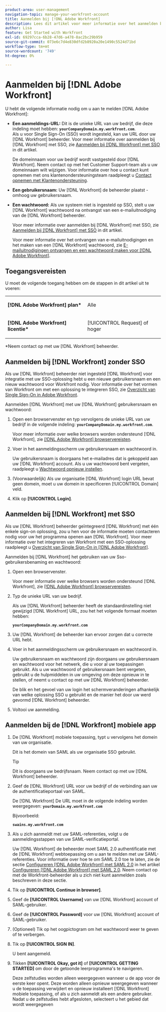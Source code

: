 ```yaml
---
product-area: user-management
navigation-topic: manage-your-workfront-account
title: Aanmelden bij [!DNL Adobe Workfront]
description: Lees dit artikel voor meer informatie over het aanmelden bij Workfront.
author: Lisa
feature: Get Started with Workfront
exl-id: 69297cca-6b28-47d6-a478-8ac2bc29b959
source-git-commit: 073e6c7d4e830dfd2b8920a20e1490c5524d71bd
workflow-type: tm+mt
source-wordcount: '749'
ht-degree: 0%

---
```


# Aanmelden bij [!DNL Adobe Workfront]

U hebt de volgende informatie nodig om u aan te melden [!DNL Adobe Workfront]:

* **Een aanmeldings-URL:** Dit is de unieke URL van uw bedrijf, die deze indeling moet hebben: **`yourCompanyDomain.my.workfront.com`**.\
   Als u voor Single Sign-On (SSO) wordt ingesteld, kan uw URL door uw [!DNL Workfront] beheerder. Voor meer informatie over aanmelden bij [!DNL Workfront] met SSO, zie [Aanmelden bij [!DNL Workfront] met SSO](#log-in-to-workfront-with-sso) in dit artikel.

   De domeinnaam voor uw bedrijf wordt vastgesteld door [!DNL Workfront]. Neem contact op met het Customer Support-team als u uw domeinnaam wilt wijzigen. Voor informatie over hoe u contact kunt opnemen met ons klantenondersteuningsteam raadpleegt u [Contact opnemen met Klantenondersteuning](../../../workfront-basics/tips-tricks-and-troubleshooting/contact-customer-support.md).

* **Een gebruikersnaam:** Uw [!DNL Workfront] de beheerder plaatst - omhoog uw gebruikersnaam.
* **Een wachtwoord:** Als uw systeem niet is ingesteld op SSO, stelt u uw [!DNL Workfront] wachtwoord na ontvangst van een e-mailuitnodiging van de [!DNL Workfront] beheerder.

   Voor meer informatie over aanmelden bij [!DNL Workfront] met SSO, zie [Aanmelden bij [!DNL Workfront] met SSO](#log-in-to-workfront-with-sso) in dit artikel.

   Voor meer informatie over het ontvangen van e-mailuitnodigingen en het maken van een [!DNL Workfront] wachtwoord, zie [E-mailuitnodigingen ontvangen en een wachtwoord maken voor [!DNL Adobe Workfront]](../../../workfront-basics/manage-your-account-and-profile/managing-your-workfront-account/receive-email-invitations.md).

## Toegangsvereisten

U moet de volgende toegang hebben om de stappen in dit artikel uit te voeren:

<table style="table-layout:auto"> 
 <col> 
 </col> 
 <col> 
 </col> 
 <tbody> 
  <tr> 
   <td role="rowheader"><strong>[!DNL Adobe Workfront] plan*</strong></td> 
   <td> <p>Alle</p> </td> 
  </tr> 
  <tr> 
   <td role="rowheader"><strong>[!DNL Adobe Workfront] licentie*</strong></td> 
   <td> <p>[!UICONTROL Request] of hoger</p> </td> 
  </tr> 
 </tbody> 
</table>

&#42;Neem contact op met uw [!DNL Workfront] beheerder.

## Aanmelden bij [!DNL Workfront] zonder SSO

Als uw [!DNL Workfront] beheerder niet ingesteld [!DNL Workfront] voor integratie met uw SSO-oplossing hebt u een nieuwe gebruikersnaam en een nieuw wachtwoord voor Workfront nodig. Voor informatie over het vormen van Workfront om met een oplossing te integreren SSO, zie [Overzicht van Single Sign-On in Adobe Workfront](../../../administration-and-setup/add-users/single-sign-on/sso-in-workfront.md).

Aanmelden [!DNL Workfront] met uw [!DNL Workfront] gebruikersnaam en wachtwoord:

1. Open een browservenster en typ vervolgens de unieke URL van uw bedrijf in de volgende indeling: **`yourCompanyDomain.my.workfront.com`**.

   Voor meer informatie over welke browsers worden ondersteund [!DNL Workfront], zie [[!DNL Adobe Workfront] browservereisten](../../../workfront-basics/workfront-browser-requirements.md).

1. Voer in het aanmeldingsscherm uw gebruikersnaam en wachtwoord in.

   Uw gebruikersnaam is doorgaans het e-mailadres dat is gekoppeld aan uw [!DNL Workfront] account. Als u uw wachtwoord bent vergeten, raadpleegt u [Wachtwoord opnieuw instellen](../../../workfront-basics/manage-your-account-and-profile/managing-your-workfront-account/reset-your-password.md).

1. (Voorwaardelijk) Als uw organisatie [!DNL Workfront] login URL bevat geen domein, moet u uw domein in specificeren [!UICONTROL Domain] veld.
1. Klik op **[!UICONTROL Login]**.

## Aanmelden bij [!DNL Workfront] met SSO

Als uw [!DNL Workfront] beheerder geïntegreerd [!DNL Workfront] met één enkele sign-on oplossing, zou u hen voor de informatie moeten contacteren nodig voor uw het programma openen aan [!DNL Workfront]. Voor meer informatie over het integreren van Workfront met een SSO-oplossing raadpleegt u [Overzicht van Single Sign-On in [!DNL Adobe Workfront]](../../../administration-and-setup/add-users/single-sign-on/sso-in-workfront.md).

Aanmelden bij [!DNL Workfront] het gebruiken van uw Sso- gebruikersbenaming en wachtwoord:

1. Open een browservenster.

   Voor meer informatie over welke browsers worden ondersteund [!DNL Workfront], zie [[!DNL Adobe Workfront] browservereisten](../../../workfront-basics/workfront-browser-requirements.md).

1. Typ de unieke URL van uw bedrijf.

   Als uw [!DNL Workfront] beheerder heeft de standaardinstelling niet gewijzigd [!DNL Workfront] URL, zou het het volgende formaat moeten hebben:

   **`yourCompanyDomain.my.workfront.com`**

1. Uw [!DNL Workfront] de beheerder kan ervoor zorgen dat u correcte URL hebt.
1. Voer in het aanmeldingsscherm uw gebruikersnaam en wachtwoord in.

   Uw gebruikersnaam en wachtwoord zijn doorgaans uw gebruikersnaam en wachtwoord voor het netwerk, die u voor al uw toepassingen gebruikt. Als u uw wachtwoord of gebruikersnaam bent vergeten, gebruikt u de hulpmiddelen in uw omgeving om deze opnieuw in te stellen, of neemt u contact op met uw [!DNL Workfront] beheerder.

   De blik en het gevoel van uw login het schermveranderingen afhankelijk van welke oplossing SSO u gebruikt en de manier het door uw werd gevormd [!DNL Workfront] beheerder.

1. Voltooi uw aanmelding.

## Aanmelden bij de [!DNL Workfront] mobiele app

1. De [!DNL Workfront] mobiele toepassing, typt u vervolgens het domein van uw organisatie.

   Dit is het domein van SAML als uw organisatie SSO gebruikt.

   >[!TIP]
   >
   >Dit is doorgaans uw bedrijfsnaam. Neem contact op met uw [!DNL Workfront] beheerder.

1. Geef de [!DNL Workfront] URL voor uw bedrijf of de verbinding aan uw de authentificatieportaal van SAML.

   De [!DNL Workfront] De URL moet in de volgende indeling worden weergegeven:
   **`yourDomain.my.workfront.com`**

   Bijvoorbeeld:

   **`swains.my.workfront.com`**

1. Als u zich aanmeldt met uw SAML-referenties, volgt u de aanmeldingsstappen van uw SAML-verificatieportal.

   Uw [!DNL Workfront] de beheerder moet SAML 2.0 authentificatie met de [!DNL Workfront] webtoepassing om u aan te melden met uw SAML-referenties. Voor informatie over hoe te om SAML 2.0 toe te laten, zie de sectie [Configureren [!DNL Adobe Workfront] met SAML 2.0](../../../administration-and-setup/add-users/single-sign-on/configure-workfront-saml-2.md#saml-with-workfront-web-app) in het artikel [Configureren [!DNL Adobe Workfront] met SAML 2.0](../../../administration-and-setup/add-users/single-sign-on/configure-workfront-saml-2.md). Neem contact op met de Workfront-beheerder als u zich niet kunt aanmelden zoals beschreven in deze sectie.

1. Tik op **[!UICONTROL Continue in browser]**.
1. Geef de **[!UICONTROL Username]** van uw [!DNL Workfront] account of SAML-gebruiker.
1. Geef de **[!UICONTROL Password]** voor uw [!DNL Workfront] account of SAML-gebruiker.
1. (Optioneel) Tik op het oogpictogram om het wachtwoord weer te geven of te verbergen.
1. Tik op **[!UICONTROL SIGN IN]**.

   U bent aangemeld.

1. Tikken **[!UICONTROL Okay, got it]** of **[!UICONTROL GETTING STARTED]** om door de getoonde leerprogramma&#39;s te navigeren.

   Deze zelfstudies worden alleen weergegeven wanneer u de app voor de eerste keer opent. Deze worden alleen opnieuw weergegeven wanneer u de toepassing verwijdert en opnieuw installeert [!DNL Workfront] mobiele toepassing, of als u zich aanmeldt als een andere gebruiker. Nadat u de zelfstudies hebt afgesloten, selecteert u het gebied dat wordt weergegeven
